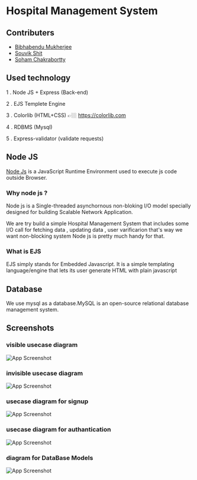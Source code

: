# Hospital Management System

## Contributers

- [Bibhabendu Mukherjee](https://github.com/BibhabenduMukherjee)
- [Souvik Shit](https://github.com/souvik2001shit)
- [Soham Chakrabortty](https://github.com/milky-way2)

## Used technology

1 . Node JS + Express (Back-end)

2 . EJS Templete Engine

3 . Colorlib (HTML+CSS) 👉🏼 https://colorlib.com

4 . RDBMS (Mysql)

5 . Express-validator (validate requests)

## Node JS

[Node Js](https://nodejs.org/en/) is a JavaScript Runtime Environment used to execute js code outside Browser.


### Why node js ? 

Node js is a Single-threaded asynchornous non-bloking 
I/O model specially designed for building Scalable Network Application.

We are try build a simple Hospital Management System that includes some I/O call for fetching data , updating data 
, user varificarion that's way we want non-blocking system Node js is pretty much handy for that.


###  What is EJS
EJS simply stands for Embedded Javascript. It is a simple templating language/engine that lets its user generate HTML with plain javascript


## Database 

We use mysql as a database.MySQL is an open-source relational database management system. 



## Screenshots

### visible usecase diagram
![App Screenshot](https://cdn.sanity.io/images/ut0bz4g6/production/ec324f4d1fdd408f880fde0a4e04a69a1f4013b0-1050x754.png)

### invisible usecase diagram
![App Screenshot](https://cdn.sanity.io/images/ut0bz4g6/production/f5730552cbd0b63533c764caa0db622103b6e91d-1332x870.png)


### usecase diagram for signup
![App Screenshot](https://cdn.sanity.io/images/ut0bz4g6/production/a226b21545dca547653bb7eb1c95a689021df6b9-1196x1008.png)


### usecase diagram for authantication
![App Screenshot](https://cdn.sanity.io/images/ut0bz4g6/production/757c3ec73d697443a596ff28b3e138524c677147-1654x1130.png)



### diagram for DataBase Models
![App Screenshot](https://cdn.sanity.io/images/ut0bz4g6/production/5a2c6f38f1fdde719df3295ccb09f17e0d8238ef-1830x902.png)







